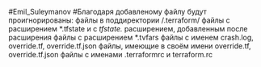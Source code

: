 #Emil_Suleymanov
#Благодаря добавленому файлу будут проигнорированы:
файлы в поддиректории /.terraform/
файлы с расширением *.tfstate и с *tfstate.*  расширением, добавленным после расширения
файлы с расширением *.tvfars
файлы с именем crash.log, override.tf, override.tf.json
файлы, имеющие в своём имени override.tf, override.tf.json
файлы с именами .terraformrc и terraform.rc


